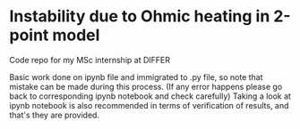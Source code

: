 # Instability due to Ohmic heating in 2-point model
Code repo for my MSc internship at DIFFER

Basic work done on ipynb file and immigrated to .py file, so note that mistake can be made during this process.
(If any error happens please go back to corresponding ipynb notebook and check carefully)
Taking a look at ipynb notebook is also recommended in terms of verification of results, and that's they are provided.
